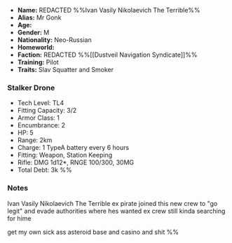 - **Name:** REDACTED %%Ivan Vasily Nikolaevich The Terrible%% 
- **Alias:** Mr Gonk
- **Age:** 
- **Gender:** M
- **Nationality:** Neo-Russian
- **Homeworld:** 
- **Faction:** REDACTED %%[[Dustveil Navigation Syndicate]]%%
- **Training:** Pilot
- **Traits:** Slav Squatter and Smoker

### Stalker Drone
* Tech Level: TL4
* Fitting Capacity: 3/2 
* Armor Class: 1
* Encumbrance: 2
* HP: 5
* Range: 2km
* Charge: 1 TypeA battery every 6 hours
* Fitting: Weapon, Station Keeping
* Rifle: DMG 1d12*, RNGE 100/300, 30MG
* Total Debt: 3k
%%
### Notes
Ivan Vasily Nikolaevich The Terrible
ex pirate
joined this new crew to "go legit"
and evade authorities where
hes wanted
ex crew still kinda searching for hime

get my own sick ass asteroid base and casino and shit
%%